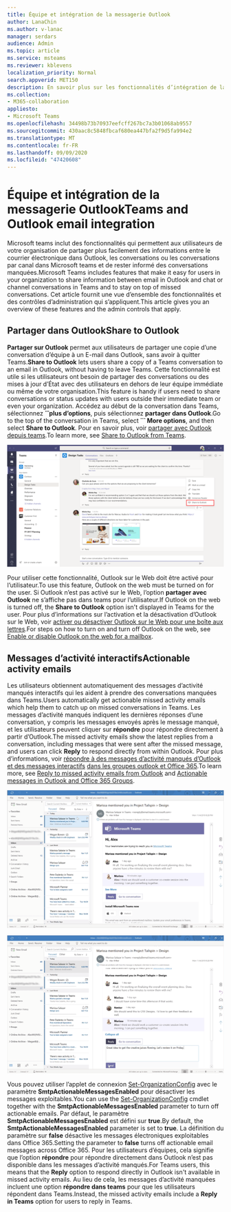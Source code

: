 ```yaml
---
title: Équipe et intégration de la messagerie Outlook
author: LanaChin
ms.author: v-lanac
manager: serdars
audience: Admin
ms.topic: article
ms.service: msteams
ms.reviewer: kblevens
localization_priority: Normal
search.appverid: MET150
description: En savoir plus sur les fonctionnalités d’intégration de la messagerie et des équipes et sur les fonctionnalités qui permettent aux utilisateurs de partager des informations entre le courrier électronique dans Outlook, les conversations ou les conversations par canal dans Teams.
ms.collection:
- M365-collaboration
appliesto:
- Microsoft Teams
ms.openlocfilehash: 34498b73b70937eefcff267bc7a3b01068ab9557
ms.sourcegitcommit: 430aac8c5848fbcaf680ea447bfa2f9d5fa994e2
ms.translationtype: MT
ms.contentlocale: fr-FR
ms.lasthandoff: 09/09/2020
ms.locfileid: "47420608"
---
```

# <a name="teams-and-outlook-email-integration"></a><span data-ttu-id="5b2b5-103">Équipe et intégration de la messagerie Outlook</span><span class="sxs-lookup"><span data-stu-id="5b2b5-103">Teams and Outlook email integration</span></span>

<span data-ttu-id="5b2b5-104">Microsoft teams inclut des fonctionnalités qui permettent aux utilisateurs de votre organisation de partager plus facilement des informations entre le courrier électronique dans Outlook, les conversations ou les conversations par canal dans Microsoft teams et de rester informé des conversations manquées.</span><span class="sxs-lookup"><span data-stu-id="5b2b5-104">Microsoft Teams includes features that make it easy for users in your organization to share information between email in Outlook and chat or channel conversations in Teams and to stay on top of missed conversations.</span></span> <span data-ttu-id="5b2b5-105">Cet article fournit une vue d’ensemble des fonctionnalités et des contrôles d’administration qui s’appliquent.</span><span class="sxs-lookup"><span data-stu-id="5b2b5-105">This article gives you an overview of these features and the admin controls that apply.</span></span>

## <a name="share-to-outlook"></a><span data-ttu-id="5b2b5-106">Partager dans Outlook</span><span class="sxs-lookup"><span data-stu-id="5b2b5-106">Share to Outlook</span></span>

<span data-ttu-id="5b2b5-107">**Partager sur Outlook** permet aux utilisateurs de partager une copie d’une conversation d’équipe à un E-mail dans Outlook, sans avoir à quitter Teams.</span><span class="sxs-lookup"><span data-stu-id="5b2b5-107">**Share to Outlook** lets users share a copy of a Teams conversation to an email in Outlook, without having to leave Teams.</span></span> <span data-ttu-id="5b2b5-108">Cette fonctionnalité est utile si les utilisateurs ont besoin de partager des conversations ou des mises à jour d’État avec des utilisateurs en dehors de leur équipe immédiate ou même de votre organisation.</span><span class="sxs-lookup"><span data-stu-id="5b2b5-108">This feature is handy if users need to share conversations or status updates with users outside their immediate team or even your organization.</span></span> <span data-ttu-id="5b2b5-109">Accédez au début de la conversation dans Teams, sélectionnez **̇ ̇ ̇ plus d’options**, puis sélectionnez **partager dans Outlook**.</span><span class="sxs-lookup"><span data-stu-id="5b2b5-109">Go to the top of the conversation in Teams, select **˙˙˙ More options**, and then select **Share to Outlook**.</span></span>  <span data-ttu-id="5b2b5-110">Pour en savoir plus, voir [partager avec Outlook depuis teams](https://support.office.com/article/share-to-outlook-from-teams-f9dabbe9-9e9b-4e35-99dd-2eeeb67c4f6d).</span><span class="sxs-lookup"><span data-stu-id="5b2b5-110">To learn more, see [Share to Outlook from Teams](https://support.office.com/article/share-to-outlook-from-teams-f9dabbe9-9e9b-4e35-99dd-2eeeb67c4f6d).</span></span>

![Capture d’écran illustrant la fonctionnalité partager dans Outlook dans teams](media/share-to-outlook.png)

<span data-ttu-id="5b2b5-112">Pour utiliser cette fonctionnalité, Outlook sur le Web doit être activé pour l’utilisateur.</span><span class="sxs-lookup"><span data-stu-id="5b2b5-112">To use this feature, Outlook on the web must be turned on for the user.</span></span> <span data-ttu-id="5b2b5-113">Si Outlook n’est pas activé sur le Web, l’option **partager avec Outlook** ne s’affiche pas dans teams pour l’utilisateur.</span><span class="sxs-lookup"><span data-stu-id="5b2b5-113">If Outlook on the web is turned off, the **Share to Outlook** option isn't displayed in Teams for the user.</span></span> <span data-ttu-id="5b2b5-114">Pour plus d’informations sur l’activation et la désactivation d’Outlook sur le Web, voir [activer ou désactiver Outlook sur le Web pour une boîte aux lettres](https://docs.microsoft.com/exchange/recipients-in-exchange-online/manage-user-mailboxes/enable-or-disable-outlook-web-app).</span><span class="sxs-lookup"><span data-stu-id="5b2b5-114">For steps on how to turn on and turn off Outlook on the web, see [Enable or disable Outlook on the web for a mailbox](https://docs.microsoft.com/exchange/recipients-in-exchange-online/manage-user-mailboxes/enable-or-disable-outlook-web-app).</span></span>

## <a name="actionable-activity-emails"></a><span data-ttu-id="5b2b5-115">Messages d’activité interactifs</span><span class="sxs-lookup"><span data-stu-id="5b2b5-115">Actionable activity emails</span></span>

<span data-ttu-id="5b2b5-116">Les utilisateurs obtiennent automatiquement des messages d’activité manqués interactifs qui les aident à prendre des conversations manquées dans Teams.</span><span class="sxs-lookup"><span data-stu-id="5b2b5-116">Users automatically get actionable missed activity emails which help them to catch up on missed conversations in Teams.</span></span> <span data-ttu-id="5b2b5-117">Les messages d’activité manqués indiquent les dernières réponses d’une conversation, y compris les messages envoyés après le message manqué, et les utilisateurs peuvent cliquer sur **répondre** pour répondre directement à partir d’Outlook.</span><span class="sxs-lookup"><span data-stu-id="5b2b5-117">The missed activity emails show the latest replies from a conversation, including messages that were sent after the missed message, and users can click **Reply** to respond directly from within Outlook.</span></span> <span data-ttu-id="5b2b5-118">Pour plus d’informations, voir [répondre à des messages d’activité manqués d’Outlook et des messages interactifs](https://support.office.com/article/reply-to-missed-activity-emails-from-outlook-bc0cf587-db26-4946-aac7-8eebd84f1381) [dans les groupes outlook et Office 365](https://docs.microsoft.com/outlook/actionable-messages/).</span><span class="sxs-lookup"><span data-stu-id="5b2b5-118">To learn more, see [Reply to missed activity emails from Outlook](https://support.office.com/article/reply-to-missed-activity-emails-from-outlook-bc0cf587-db26-4946-aac7-8eebd84f1381) and [Actionable messages in Outlook and Office 365 Groups](https://docs.microsoft.com/outlook/actionable-messages/).</span></span>

![Capture d’écran montrant un e-mail d’activité manquée](media/missed-activity-email.png)

![Capture d’écran illustrant la façon de répondre à un message d’activité manquée](media/missed-activity-email-reply.png)

<span data-ttu-id="5b2b5-121">Vous pouvez utiliser l’applet de connexion [Set-OrganizationConfig](https://docs.microsoft.com/powershell/module/exchange/organization/set-organizationconfig) avec le paramètre **SmtpActionableMessagesEnabled** pour désactiver les messages exploitables.</span><span class="sxs-lookup"><span data-stu-id="5b2b5-121">You can use the [Set-OrganizationConfig](https://docs.microsoft.com/powershell/module/exchange/organization/set-organizationconfig) cmdlet together with the **SmtpActionableMessagesEnabled** parameter to turn off actionable emails.</span></span> <span data-ttu-id="5b2b5-122">Par défaut, le paramètre **SmtpActionableMessagesEnabled** est défini sur **true**.</span><span class="sxs-lookup"><span data-stu-id="5b2b5-122">By default, the **SmtpActionableMessagesEnabled** parameter is set to **true**.</span></span> <span data-ttu-id="5b2b5-123">La définition du paramètre sur **false** désactive les messages électroniques exploitables dans Office 365.</span><span class="sxs-lookup"><span data-stu-id="5b2b5-123">Setting the parameter to **false** turns off actionable email messages across Office 365.</span></span> <span data-ttu-id="5b2b5-124">Pour les utilisateurs d’équipes, cela signifie que l’option **répondre** pour répondre directement dans Outlook n’est pas disponible dans les messages d’activité manqués.</span><span class="sxs-lookup"><span data-stu-id="5b2b5-124">For Teams users, this means that the **Reply** option to respond directly in Outlook isn't available in missed activity emails.</span></span> <span data-ttu-id="5b2b5-125">Au lieu de cela, les messages d’activité manquées incluent une option **répondre dans teams** pour que les utilisateurs répondent dans Teams.</span><span class="sxs-lookup"><span data-stu-id="5b2b5-125">Instead, the missed activity emails include a **Reply in Teams** option for users to reply in Teams.</span></span>
